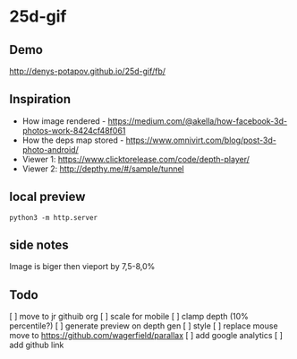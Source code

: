 # 25d-gif

## Demo

http://denys-potapov.github.io/25d-gif/fb/

## Inspiration

- How image rendered - https://medium.com/@akella/how-facebook-3d-photos-work-8424cf48f061
- How the deps map stored - https://www.omnivirt.com/blog/post-3d-photo-android/
- Viewer 1: https://www.clicktorelease.com/code/depth-player/
- Viewer 2: http://depthy.me/#/sample/tunnel

## local preview

	python3 -m http.server

## side notes

Image is biger then vieport by 7,5-8,0%

## Todo

[ ] move to jr githuib org
[ ] scale for mobile
[ ] clamp depth (10% percentile?)
[ ] generate preview on depth gen
[ ] style 
[ ] replace mouse move to https://github.com/wagerfield/parallax
[ ] add google analytics
[ ] add github link
